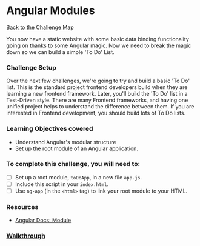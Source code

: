 # Angular Modules

[Back to the Challenge Map](00_challenge_map.md)

You now have a static website with some basic data binding functionality going on thanks to some Angular magic. Now we need to break the magic down so we can build a simple 'To Do' List.

### Challenge Setup

Over the next few challenges, we're going to try and build a basic 'To Do' list. This is the standard project frontend developers build when they are learning a new frontend framework. Later, you'll build the 'To Do' list in a Test-Driven style. There are many Frontend frameworks, and having one unified project helps to understand the difference between them. If you are interested in Frontend development, you should build lots of To Do lists.

### Learning Objectives covered
- Understand Angular's modular structure
- Set up the root module of an Angular application.

### To complete this challenge, you will need to:

- [ ] Set up a root module, `toDoApp`, in a new file `app.js`.
- [ ] Include this script in your `index.html`.
- [ ] Use `ng-app` (in the `<html>` tag) to link your root module to your HTML.

### Resources

- [Angular Docs: Module](https://docs.angularjs.org/guide/module)

### [Walkthrough](walkthroughs/02_angular_modules.md)
